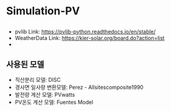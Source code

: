 # Simulation-PV

## 
- pvlib Link: https://pvlib-python.readthedocs.io/en/stable/
- WeatherData Link: https://kier-solar.org/board.do?action=list
- 
## 사용된 모델 
- 직산분리 모델: DISC
- 경사면 일사량 변환모델: Perez - Allsitescomposite1990
- 발전량 계산 모델: PVwatts
- PV온도 계산 모델: Fuentes Model
